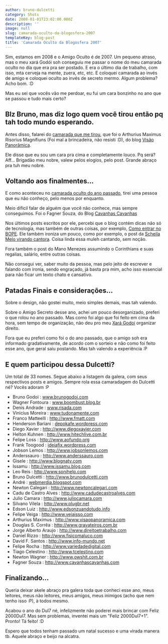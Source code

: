 ```yaml
---
author: bruno-dulcetti
category: Shots
date: 2008-01-01T23:02:00.000Z
description: ''
image: null
slug: camarada-oculto-da-blogosfera-2007
templateKey: blog-post
title: 'Camarada Oculto da Blogosfera 2007'
---
```


Sim, estamos em 2008 e o Amigo Oculto é de 2007. Um pequeno atraso, mas o meu xará Godói soh conseguiu me passar o nome do meu camarada oculto no dia que era pra ser postado. E era o último dia de trabalho, com isso, mta cerveja na mente, zuera, etc, etc. E coloquei camarada ao invés de amigo e coloquei oculto ao invés de secreto mermo. Algum problema? Acho bom. :D

Mas eu sei que vocês vão me perdoar, eu fui um cara bonzinho no ano que se passou e tudo mais certo?

## Blz Bruno, mas diz logo quem você tirou então pq tah todo mundo esperando.

Antes disso, falarei do <a href="http://www.visaopanoramica.com/2007/12/20/amigo-secreto-da-blogosfera/">camarada que me tirou</a>, que foi o Arthurius Maximus Risorius Magnifiuns (Foi mal a brincadeira, não resisti :D), do blog <a href="http://www.visaopanoramica.com/">Visão Panorâmica</a>.

Ele disse que eu sou um cara pra cima e completamente louco. Pq será? Aff... Brigadão meu nobre, valew pelos elogios, pelo post. Grande abraço pra tuh meu nobre.

## Voltando aos finalmentes...

E como aconteceu no <a href="/amigo-secreto-oculto-da-blogosfera.html">camarada oculto do ano passado</a>, tirei uma pessoa que eu não conheço, pelo menos por enquanto.

Meio difícil falar de alguém que você não conhece, mas sempre conseguimos. Foi o Fagner Souza, do Blog <a href="http://cavanhascavanhas.com/">Cavanhas Cavanhas</a>

Nos últimos posts escritos por ele, percebi que o blog contém dicas não só de tecnologia, mas também de outras coisas, por exemplo, <a href="http://cavanhascavanhas.com/2007/11/28/como-entrar-no-bope/">Como entrar no BOPE</a>. Ele também ironiza um pouco, como por exemplo, o post da <a href="http://cavanhascavanhas.com/2007/12/08/sheila-mello-o-futuro-icone-da-mpb-brasileira/">Scheila Melo virando cantora</a>. Coisa linda essa muleh cantando, sem noção.

Fora também o post do Mano Menezes assumindo o Corinthians e suas regalias, salário, entre outras coisas.

Não consegui ver, saber muito da pessoa, mas pelo jeito de escrever e falando com ironia, sendo engraçado, já basta pra mim, acho isso essencial para não ficar um texto chato e cansativo.

## Patadas Finais e considerações...

Sobre o design, não gostei muito, meio simples demais, mas tah valendo.

Sobre o Amigo Secreto desse ano, achei um pouco desorganizado, preferi o que rolou no ano passado. Mas como foi algo que foi feito em cima da hora, sem tempo de organização, não deu pro meu <a href="http://www.brunogodoi.com/blog/">Xará Godoi</a> organizar direito.

Fora que eu preferi como foi o do ano passado, que o amigo soh era informado gradativamente, de acordo com o sorteio e não como foi feito esse ano, que geral saiu postando. Mas tah valendo a experiência :P

## E quem participou dessa Dulcetti?

Um total de 33 nomes. Segue abaixo a listagem da galera, com seus respectivos posts e amigos. Sempre rola essa camaradagem do Dulcetti né? Vocês adoram :P

- Bruno Godoi : <a href="http://www.brunogodoi.com">www.brunogodoi.com</a>
- Wagner Fontoura : <a href="http://www.boombust.blog.br">www.boombust.blog.br</a>
- Denis Andrade : <a href="http://www.risada.com">www.risada.com</a>
- Vinicius Moreira : <a href="http://www.tudonamente.com">www.tudonamente.com</a>
- Franco Matteelli : <a href="http://www.fmatt.com">http://www.fmatt.com</a>
- Henderson Bariani : <a href="depokafe.wordpress.com">depokafe.wordpress.com</a>
- Diego Xavier : <a href="http://www.diegoxavier.com">http://www.diegoxavier.com</a>
- Helton Kuhnen : <a href="http://www.hitechlive.com.br">http://www.hitechlive.com.br</a>
- Felipe Loss : <a href="http://www.aofundo.org">http://www.aofundo.org</a>
- Frank Toogood : <a href="ideiafix.wordpress.com">ideiafix.wordpress.com</a>
- Jobson Lemos : <a href="http://www.jobsonlemos.com">http://www.jobsonlemos.com</a>
- Anderssauro : <a href="http://www.anderssauro.com">http://www.anderssauro.com</a>
- Gisele : <a href="http://www.blognatv.com">http://www.blognatv.com</a>
- Issamu : <a href="http://www.issamu.blog.com">http://www.issamu.blog.com</a>
- Leo Reis : <a href="http://www.sonihelp.com">http://www.sonihelp.com</a>
- Bruno Dulcetti : <a href="/">http://www.brunodulcetti.com</a>
- André : <a href="webmerdia.blogspot.com">webmerdia.blogspot.com</a>
- Newton Calegari : <a href="http://www.newtoncalegari.com">http://www.newtoncalegari.com</a>
- Cadu de Castro Alves : <a href="http://www.cadudecastroalves.com">http://www.cadudecastroalves.com</a>
- Julio Camara : <a href="http://www.juliocamara.com">http://www.juliocamara.com</a>
- Silvano Vilela : <a href="http://www.plugbr.net">http://www.plugbr.net</a>
- Edson Luiz : <a href="http://www.edsonzuandotudo.info">http://www.edsonzuandotudo.info</a>
- Felipe Veiga : <a href="http://www.vejaisso.com">http://www.vejaisso.com</a>
- Arthurius Maximus : <a href="http://www.visaopanoramica.com">http://www.visaopanoramica.com</a>
- Douglas S. Corrêa : <a href="http://www.gravateiros.com.br">http://www.gravateiros.com.br</a>
- Jorge Alberto Araujo : <a href="http://www.direitoetrabalho.com">http://www.direitoetrabalho.com</a>
- Daniel Rizzo : <a href="http://www.fisicomaluco.com">http://www.fisicomaluco.com</a>
- David F. Santos : <a href="http://www.info-mundo.net">http://www.info-mundo.net</a>
- Felipe Rocha : <a href="http://www.variedadedigital.com">http://www.variedadedigital.com</a>
- Tiago Celestino : <a href="http://www.tcelestino.com">http://www.tcelestino.com</a>
- Newton Wagner : <a href="http://www.owshit.com.br">http://www.owshit.com.br</a>
- Fagner Souza : <a href="http://www.cavanhascavanhas.com">http://www.cavanhascavanhas.com</a>

## Finalizando...

Queria deixar akele abraço pra galera toda que conheci esse ano, meus leitores, meus não leitores, meus amigos, meus inimigos (acho que nem tenho isso :P), à todos mesmo.

Acabou o ano do Dul7 né, infelizmente não poderei mais brincar com Feliz 2000Dul7. Mas sem problemas, inventei mais um "Feliz 2000Dul7+1". Pronto! Tá feito! :D

Espero que todos tenham passado um natal sucesso e uma virada manera tb. Aquele abraço e beijo na alcatra.
